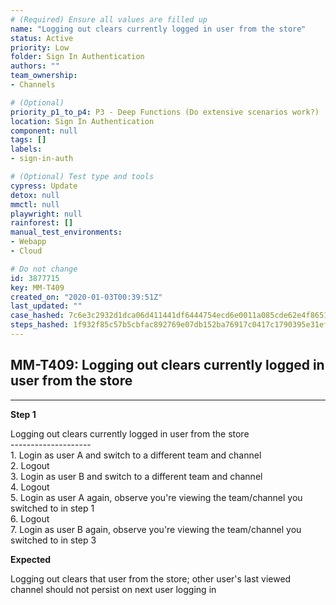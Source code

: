 ```yaml
---
# (Required) Ensure all values are filled up
name: "Logging out clears currently logged in user from the store"
status: Active
priority: Low
folder: Sign In Authentication
authors: ""
team_ownership: 
- Channels

# (Optional)
priority_p1_to_p4: P3 - Deep Functions (Do extensive scenarios work?)
location: Sign In Authentication
component: null
tags: []
labels: 
- sign-in-auth

# (Optional) Test type and tools
cypress: Update
detox: null
mmctl: null
playwright: null
rainforest: []
manual_test_environments: 
- Webapp
- Cloud

# Do not change
id: 3877715
key: MM-T409
created_on: "2020-01-03T00:39:51Z"
last_updated: ""
case_hashed: 7c6e3c2932d1dca06d411441df6444754ecd6e0011a085cde62e4f865177e1953051f1eb8ffc3ceecf4c10225a9c38e6
steps_hashed: 1f932f85c57b5cbfac892769e07db152ba76917c0417c1790395e31ef815230e5b41b2301620014626e01e9e0e2beea2
---
```


<!-- (Auto-generated) Based on frontmatter's "key" and "name" -->

## MM-T409: Logging out clears currently logged in user from the store

---

**Step 1**

Logging out clears currently logged in user from the store\
\--------------------\
1\. Login as user A and switch to a different team and channel\
2\. Logout\
3\. Login as user B and switch to a different team and channel\
4\. Logout\
5\. Login as user A again, observe you're viewing the team/channel you switched to in step 1\
6\. Logout\
7\. Login as user B again, observe you're viewing the team/channel you switched to in step 3

**Expected**

Logging out clears that user from the store; other user's last viewed channel should not persist on next user logging in

